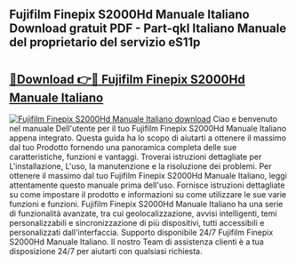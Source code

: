 ## Fujifilm Finepix S2000Hd Manuale Italiano Download gratuit PDF - Part-qkI Italiano Manuale del proprietario del servizio eS11p

# <h2><a href="http://dfax20.blite.top/?on=Fujifilm+Finepix+S2000Hd+Manuale+Italiano">🔗Download 👉🔴 Fujifilm Finepix S2000Hd Manuale Italiano</a></h2>

[![Fujifilm Finepix S2000Hd Manuale Italiano download](https://i.imgur.com/lujVjoI.png)](http://dfax20.blite.top/?on=Fujifilm+Finepix+S2000Hd+Manuale+Italiano)
Ciao e benvenuto nel manuale Dell'utente per il tuo Fujifilm Finepix S2000Hd Manuale Italiano appena integrato. Questa guida ha lo scopo di aiutarti a ottenere il massimo dal tuo Prodotto fornendo una panoramica completa delle sue caratteristiche, funzioni e vantaggi. Troverai istruzioni dettagliate per L'installazione, L'uso, la manutenzione e la risoluzione dei problemi. Per ottenere il massimo dal tuo Fujifilm Finepix S2000Hd Manuale Italiano, leggi attentamente questo manuale prima dell'uso. Fornisce istruzioni dettagliate su come impostare il prodotto e informazioni su come utilizzare le sue varie funzioni e funzioni. Fujifilm Finepix S2000Hd Manuale Italiano ha una serie di funzionalità avanzate, tra cui geolocalizzazione, avvisi intelligenti, temi personalizzabili e sincronizzazione di più dispositivi, tutti accessibili e personalizzati dall'interfaccia. Supporto disponibile 24/7 Fujifilm Finepix S2000Hd Manuale Italiano. Il nostro Team di assistenza clienti è a tua disposizione 24/7 per aiutarti con qualsiasi richiesta.
